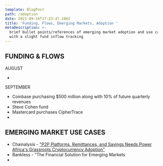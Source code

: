 ```yaml
---
template: BlogPost
path: /adoption
date: 2021-09-16T17:23:47.186Z
title: 'Funding, Flows, Emerging Markets, Adoption '
metaDescription: >-
  brief bullet points/references of emerging market adoption and use cases along
  with a slight fund inflow tracking
---
```

## FUNDING & FLOWS

AUGUST

*

SEPTEMBER

* Coinbase purchasing $500 million along with 10% of future quarterly revenues
* Steve Cohen fund 
* Mastercard purchases CipherTrace
*



## EMERGING MARKET USE CASES

* Chainalysis - ["P2P Platforms, Remittances, and Savings Needs Power Africa's Grassroots Cryptocurrency Adoption" ](https://blog.chainalysis.com/reports/africas-grassroots-cryptocurrency-adoption)
* Bankless - "The Financial Solution for Emerging Markets
*
